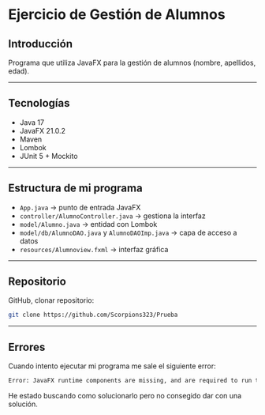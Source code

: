 # Ejercicio de Gestión de Alumnos


## Introducción
Programa que utiliza JavaFX para la gestión de alumnos (nombre, apellidos, edad).  


---

## Tecnologías
- Java 17 
- JavaFX 21.0.2  
- Maven  
- Lombok  
- JUnit 5 + Mockito  

---

## Estructura de mi programa
- `App.java` → punto de entrada JavaFX  
- `controller/AlumnoController.java` → gestiona la interfaz  
- `model/Alumno.java` → entidad con Lombok  
- `model/db/AlumnoDAO.java` y `AlumnoDAOImp.java` → capa de acceso a datos
- `resources/Alumnoview.fxml` → interfaz gráfica 

---

## Repositorio
GitHub, clonar repositorio:  
   ```bash
   git clone https://github.com/Scorpions323/Prueba
   ```

---

## Errores
Cuando intento ejecutar mi programa me sale el siguiente error:
   ```bash
   Error: JavaFX runtime components are missing, and are required to run this application
   ```
He estado buscando como solucionarlo pero no consegido dar con una solución.
